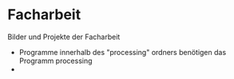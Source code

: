 # Facharbeit
Bilder und Projekte der Facharbeit

- Programme innerhalb des "processing" ordners benötigen das Programm processing
- 
